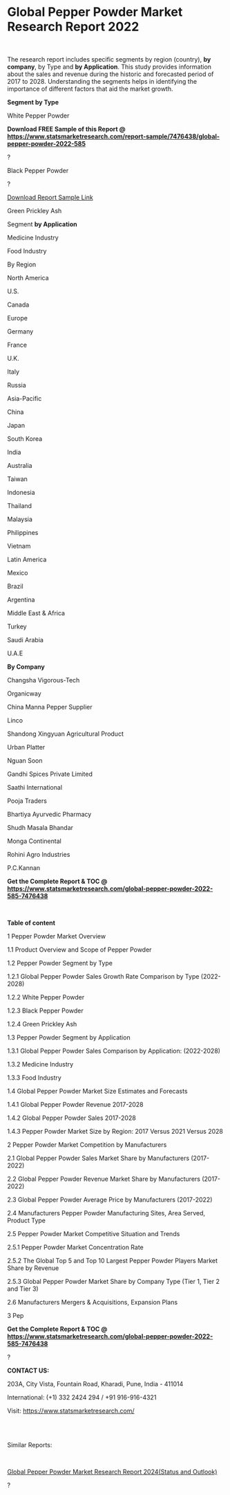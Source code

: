 <h1>Global Pepper Powder Market Research Report 2022</h1><br/><p>The research report includes specific segments by region (country), <strong>by company</strong>, by Type and <strong>by Application</strong>. This study provides information about the sales and revenue during the historic and forecasted period of 2017 to 2028. Understanding the segments helps in identifying the importance of different factors that aid the market growth.</p>
 
 
 
 <p><strong>Segment by Type</strong></p>
 
 
 
 <p>White Pepper Powder</p>
 
 
 
 <div><b>Download FREE Sample of this Report @ <a href="https://www.statsmarketresearch.com/download-free-sample/7476438/global-pepper-powder-2022-585">https://www.statsmarketresearch.com/report-sample/7476438/global-pepper-powder-2022-585</a></b></div>
 
 
 
 <p>? </p>
 
 
 
 <p>Black Pepper Powder</p>
 
 
 
 <p>? </p>
 
 
 
 <p><a href="https://www.statsmarketresearch.com/download-free-sample/7476438/global-pepper-powder-2022-585">Download Report Sample Link</a></p>
 
 
 
 <p>Green Prickley Ash</p>
 
 
 
 <p>Segment <strong>by Application</strong></p>
 
 
 
 <p>Medicine Industry</p>
 
 
 
 <p>Food Industry</p>
 
 
 
 <p>By Region</p>
 
 
 
 <p>North America</p>
 
 
 
 <p>U.S.</p>
 
 
 
 <p>Canada</p>
 
 
 
 <p>Europe</p>
 
 
 
 <p>Germany</p>
 
 
 
 <p>France</p>
 
 
 
 <p>U.K.</p>
 
 
 
 <p>Italy</p>
 
 
 
 <p>Russia</p>
 
 
 
 <p>Asia-Pacific</p>
 
 
 
 <p>China</p>
 
 
 
 <p>Japan</p>
 
 
 
 <p>South Korea</p>
 
 
 
 <p>India</p>
 
 
 
 <p>Australia</p>
 
 
 
 <p>Taiwan</p>
 
 
 
 <p>Indonesia</p>
 
 
 
 <p>Thailand</p>
 
 
 
 <p>Malaysia</p>
 
 
 
 <p>Philippines</p>
 
 
 
 <p>Vietnam</p>
 
 
 
 <p>Latin America</p>
 
 
 
 <p>Mexico</p>
 
 
 
 <p>Brazil</p>
 
 
 
 <p>Argentina</p>
 
 
 
 <p>Middle East & Africa</p>
 
 
 
 <p>Turkey</p>
 
 
 
 <p>Saudi Arabia</p>
 
 
 
 <p>U.A.E</p>
 
 
 
 <p><strong>By Company</strong></p>
 
 
 
 <p>Changsha Vigorous-Tech</p>
 
 
 
 <p>Organicway</p>
 
 
 
 <p>China Manna Pepper Supplier</p>
 
 
 
 <p>Linco</p>
 
 
 
 <p>Shandong Xingyuan Agricultural Product</p>
 
 
 
 <p>Urban Platter</p>
 
 
 
 <p>Nguan Soon</p>
 
 
 
 <p>Gandhi Spices Private Limited</p>
 
 
 
 <p>Saathi International</p>
 
 
 
 <p>Pooja Traders</p>
 
 
 
 <p>Bhartiya Ayurvedic Pharmacy</p>
 
 
 
 <p>Shudh Masala Bhandar</p>
 
 
 
 <p>Monga Continental</p>
 
 
 
 <p>Rohini Agro Industries</p>
 
 
 
 <p>P.C.Kannan</p>
 
 
 
 <div><b>Get the Complete Report & TOC @ <a href="https://www.statsmarketresearch.com/global-pepper-powder-2022-585-7476438">https://www.statsmarketresearch.com/global-pepper-powder-2022-585-7476438</a></b></div>
 
 
 
 <p><br />
 
 <b>Table of content</b></p>
 
 
 
 <p>1 Pepper Powder Market Overview<br />
 
 1.1 Product Overview and Scope of Pepper Powder<br />
 
 1.2 Pepper Powder Segment by Type<br />
 
 1.2.1 Global Pepper Powder Sales Growth Rate Comparison by Type (2022-2028)<br />
 
 1.2.2 White Pepper Powder<br />
 
 1.2.3 Black Pepper Powder<br />
 
 1.2.4 Green Prickley Ash<br />
 
 1.3 Pepper Powder Segment by Application<br />
 
 1.3.1 Global Pepper Powder Sales Comparison by Application: (2022-2028)<br />
 
 1.3.2 Medicine Industry<br />
 
 1.3.3 Food Industry<br />
 
 1.4 Global Pepper Powder Market Size Estimates and Forecasts<br />
 
 1.4.1 Global Pepper Powder Revenue 2017-2028<br />
 
 1.4.2 Global Pepper Powder Sales 2017-2028<br />
 
 1.4.3 Pepper Powder Market Size by Region: 2017 Versus 2021 Versus 2028<br />
 
 2 Pepper Powder Market Competition by Manufacturers<br />
 
 2.1 Global Pepper Powder Sales Market Share by Manufacturers (2017-2022)<br />
 
 2.2 Global Pepper Powder Revenue Market Share by Manufacturers (2017-2022)<br />
 
 2.3 Global Pepper Powder Average Price by Manufacturers (2017-2022)<br />
 
 2.4 Manufacturers Pepper Powder Manufacturing Sites, Area Served, Product Type<br />
 
 2.5 Pepper Powder Market Competitive Situation and Trends<br />
 
 2.5.1 Pepper Powder Market Concentration Rate<br />
 
 2.5.2 The Global Top 5 and Top 10 Largest Pepper Powder Players Market Share by Revenue<br />
 
 2.5.3 Global Pepper Powder Market Share by Company Type (Tier 1, Tier 2 and Tier 3)<br />
 
 2.6 Manufacturers Mergers & Acquisitions, Expansion Plans<br />
 
 3 Pep</p>
 
 
 
 <div><b>Get the Complete Report & TOC @ <a href="https://www.statsmarketresearch.com/global-pepper-powder-2022-585-7476438">https://www.statsmarketresearch.com/global-pepper-powder-2022-585-7476438</a></b></div>
 
 
 
 <p>? </p>
 
 
 
 <p><b>CONTACT US:</b><br />
 
 203A, City Vista, Fountain Road, Kharadi, Pune, India - 411014<br />
 
 International: (+1) 332 2424 294 / +91 916-916-4321<br />
 
 Visit: <a href="https://www.statsmarketresearch.com/">https://www.statsmarketresearch.com/</a><br />
 
 <br />
 
 <br />
 
 Similar Reports:<br />
 
 <br />
 
 <a href="https://www.statsmarketresearch.com/global-pepper-powder-2024-967-7992095">Global Pepper Powder Market Research Report 2024(Status and Outlook)</a><br />
 
 ? </p>